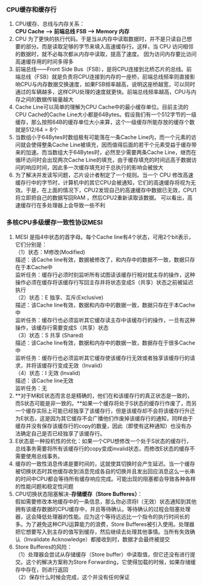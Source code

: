 ### CPU缓存和缓存行
1. CPU缓存、总线与内存关系：  
**CPU Cache --> 前端总线 FSB --> Memory 内存**
2. CPU 为了更快的执行代码。于是当从内存中读取数据时，并不是只读自己想要的部分。而是读取足够的字节来填入高速缓存行。这样，当 CPU 访问相邻的数据时，就不必每次都从内存中读取，提高了速度。 因为访问内存要比访问高速缓存用的时间多得多
3. 前端总线——Front Side Bus（FSB），是将CPU连接到北桥芯片的总线。前端总线（FSB）就是负责将CPU连接到内存的一座桥，前端总线频率则直接影响CPU与内存数据交换速度，如果FSB频率越高，说明这座桥越宽，可以同时通过的车辆越多，这样CPU处理的速度就更快。前端总线频率越高，CPU与内存之间的数据传输量越大
4. Cache Line可以简单的理解为CPU Cache中的最小缓存单位。目前主流的CPU Cache的Cache Line大小都是64Bytes。假设我们有一个512字节的一级缓存，那么按照64B的缓存单位大小来算，这个一级缓存所能存放的缓存个数就是512/64 = 8个
5. 当数组小于64Bytes时数组极有可能落在一条Cache Line内，而一个元素的访问就会使得整条Cache Line被填充，因而值得后面的若干个元素受益于缓存带来的加速。而当数组大于64Bytes时，必然至少需要两条Cache Line，继而在循环访问时会出现两次Cache Line的填充，由于缓存填充的时间远高于数据访问的响应时间，因此多一次缓存填充对于总执行的影响会被放大
6. 为了解决并发读写问题，芯片设计者制定了一个规则。当一个 CPU 修改高速缓存行中的字节时，计算机中的其它CPU会被通知，它们的高速缓存将视为无效。于是，在上面的情况下，CPU2发现自己的高速缓存中数据已无效，CPU1将立即把自己的数据写回RAM ，然后CPU2重新读取该数据。 可以看出，高速缓存行在多处理器上会导致一些不利

### 多核CPU多级缓存一致性协议MESI
1. MESI 是指4中状态的首字母。每个Cache line有4个状态，可用2个bit表示，它们分别是：  
（1）状态：M修改(Modified)  
描述：该Cache line有效，数据被修改了，和内存中的数据不一致，数据只存在于本Cache中  
监听任务：缓存行必须时刻监听所有试图读该缓存行相对就主存的操作，这种操作必须在缓存将该缓存行写回主存并将状态变成S（共享）状态之前被延迟执行  
（2）状态：E 独享、互斥(Exclusive)  
描述：该Cache line有效，数据和内存中的数据一致，数据只存在于本Cache中  
监听任务：缓存行也必须监听其它缓存读主存中该缓存行的操作，一旦有这种操作，该缓存行需要变成S（共享）状态  
（3）状态：S 共享 (Shared)  
描述：该Cache line有效，数据和内存中的数据一致，数据存在于很多Cache中  
监听任务：缓存行也必须监听其它缓存使该缓存行无效或者独享该缓存行的请求，并将该缓存行变成无效（Invalid）  
（4）状态：I 无效 (Invalid)  
描述：该Cache line无效  
监听任务：无
2. **对于M和E状态而言总是精确的，他们在和该缓存行的真正状态是一致的，而S状态可能是非一致的。**如果一个缓存将处于S状态的缓存行作废了，而另一个缓存实际上可能已经独享了该缓存行，但是该缓存却不会将该缓存行升迁为E状态，这是因为其它缓存不会广播他们作废掉该缓存行的通知，同样由于缓存并没有保存该缓存行的copy的数量，因此（即使有这种通知）也没有办法确定自己是否已经独享了该缓存行。
3. E状态是一种投机性的优化：如果一个CPU想修改一个处于S状态的缓存行，总线事务需要将所有该缓存行的copy变成invalid状态，而修改E状态的缓存不需要使用总线事务。
4. 缓存的一致性消息传递是要时间的，这就使其切换时会产生延迟。当一个缓存被切换状态时其他缓存收到消息完成各自的切换并且发出回应消息这么一长串的时间中CPU都会等待所有缓存响应完成。可能出现的阻塞都会导致各种各样的性能问题和稳定性问题
5. CPU切换状态阻塞解决-**存储缓存（Store Bufferes）**：  
假如需要修改本地缓存中的一条信息，那么你必须将I（无效）状态通知到其他拥有该缓存数据的CPU缓存中，并且等待确认。等待确认的过程会阻塞处理器，这会降低处理器的性能。应为这个等待远远比一个指令的执行时间长的多。为了避免这种CPU运算能力的浪费，Store Bufferes被引入使用。处理器把它想要写入到主存的值写到缓存，然后继续去处理其他事情。当所有失效确认（Invalidate Acknowledge）都接收到时，数据才会最终被提交
6. Store Bufferes的风险：  
（1）处理器会尝试从存储缓存（Store buffer）中读取值，但它还没有进行提交。这个的解决方案称为Store Forwarding，它使得加载的时候，如果存储缓存中存在，则进行返回  
（2）保存什么时候会完成，这个并没有任何保证